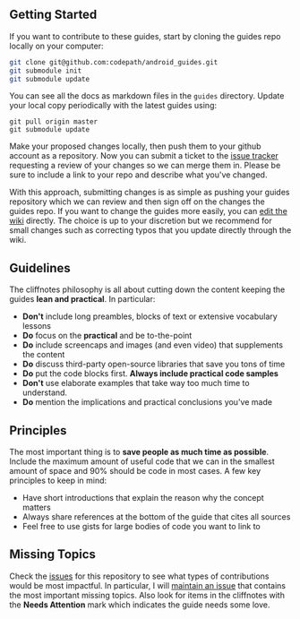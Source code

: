 ## Getting Started

If you want to contribute to these guides, start by cloning the guides repo locally on your computer:

```bash
git clone git@github.com:codepath/android_guides.git
git submodule init
git submodule update
```

You can see all the docs as markdown files in the `guides` directory. Update your local copy periodically with the latest guides using:

```
git pull origin master
git submodule update
```

Make your proposed changes locally, then push them to your github account as a repository. Now you can submit a ticket to the [issue tracker](https://github.com/codepath/android_guides/issues) requesting a review of your changes so we can merge them in. Please be sure to include a link to your repo and describe what you've changed.

With this approach, submitting changes is as simple as pushing your guides repository which we can review and then sign off on the changes the guides repo. If you want to change the guides more easily, you can [edit the wiki](https://github.com/codepath/android_guides/wiki) directly. The choice is up to your discretion but we recommend for small changes such as correcting typos that you update directly through the wiki.

## Guidelines

The cliffnotes philosophy is all about cutting down the content keeping the guides **lean and practical**. In particular:

 * **Don't** include long preambles, blocks of text or extensive vocabulary lessons
 * **Do** focus on the **practical** and be to-the-point
 * **Do** include screencaps and images (and even video) that supplements the content 
 * **Do** discuss third-party open-source libraries that save you tons of time
 * **Do** put the code blocks first. **Always include practical code samples**
 * **Don't** use elaborate examples that take way too much time to understand.
 * **Do** mention the implications and practical conclusions you've made

## Principles

The most important thing is to **save people as much time as possible**. Include the maximum amount of useful code that we can in the smallest amount of space and 90% should be code in most cases. A few key principles to keep in mind:

 * Have short introductions that explain the reason why the concept matters
 * Always share references at the bottom of the guide that cites all sources
 * Feel free to use gists for large bodies of code you want to link to

## Missing Topics

Check the [issues](https://github.com/codepath/android_guides/issues) for this repository to see what types of contributions would be most impactful. In particular, I will [maintain an issue](https://github.com/codepath/android_guides/issues/2) that contains the most important missing topics. Also look for items in the cliffnotes with the **Needs Attention** mark which indicates the guide needs some love.